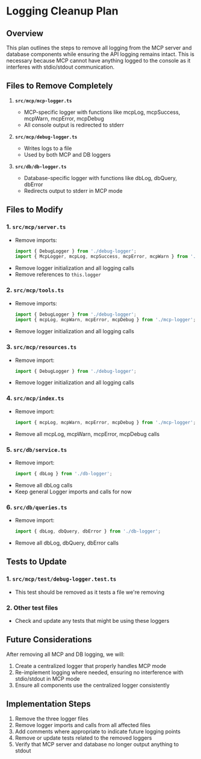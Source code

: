 # Logging Cleanup Plan

## Overview

This plan outlines the steps to remove all logging from the MCP server and database components while ensuring the API logging remains intact. This is necessary because MCP cannot have anything logged to the console as it interferes with stdio/stdout communication.

## Files to Remove Completely

1. **`src/mcp/mcp-logger.ts`**

   - MCP-specific logger with functions like mcpLog, mcpSuccess, mcpWarn, mcpError, mcpDebug
   - All console output is redirected to stderr

2. **`src/mcp/debug-logger.ts`**

   - Writes logs to a file
   - Used by both MCP and DB loggers

3. **`src/db/db-logger.ts`**
   - Database-specific logger with functions like dbLog, dbQuery, dbError
   - Redirects output to stderr in MCP mode

## Files to Modify

### 1. `src/mcp/server.ts`

- Remove imports:
  ```typescript
  import { DebugLogger } from './debug-logger';
  import { McpLogger, mcpLog, mcpSuccess, mcpError, mcpWarn } from './mcp-logger';
  ```
- Remove logger initialization and all logging calls
- Remove references to `this.logger`

### 2. `src/mcp/tools.ts`

- Remove imports:
  ```typescript
  import { DebugLogger } from './debug-logger';
  import { mcpLog, mcpWarn, mcpError, mcpDebug } from './mcp-logger';
  ```
- Remove logger initialization and all logging calls

### 3. `src/mcp/resources.ts`

- Remove import:
  ```typescript
  import { DebugLogger } from './debug-logger';
  ```
- Remove logger initialization and all logging calls

### 4. `src/mcp/index.ts`

- Remove import:
  ```typescript
  import { mcpLog, mcpWarn, mcpError, mcpDebug } from './mcp-logger';
  ```
- Remove all mcpLog, mcpWarn, mcpError, mcpDebug calls

### 5. `src/db/service.ts`

- Remove import:
  ```typescript
  import { dbLog } from './db-logger';
  ```
- Remove all dbLog calls
- Keep general Logger imports and calls for now

### 6. `src/db/queries.ts`

- Remove import:
  ```typescript
  import { dbLog, dbQuery, dbError } from './db-logger';
  ```
- Remove all dbLog, dbQuery, dbError calls

## Tests to Update

### 1. `src/mcp/test/debug-logger.test.ts`

- This test should be removed as it tests a file we're removing

### 2. Other test files

- Check and update any tests that might be using these loggers

## Future Considerations

After removing all MCP and DB logging, we will:

1. Create a centralized logger that properly handles MCP mode
2. Re-implement logging where needed, ensuring no interference with stdio/stdout in MCP mode
3. Ensure all components use the centralized logger consistently

## Implementation Steps

1. Remove the three logger files
2. Remove logger imports and calls from all affected files
3. Add comments where appropriate to indicate future logging points
4. Remove or update tests related to the removed loggers
5. Verify that MCP server and database no longer output anything to stdout
